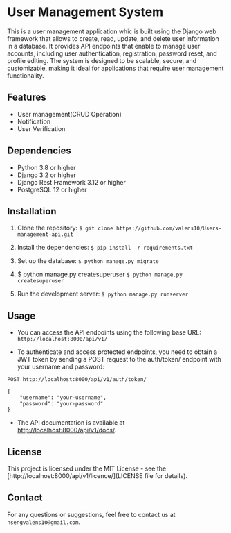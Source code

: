 # User Management System

This is a user management application whic is built using the Django web framework that allows to create, read, update, and delete user information in a database. It provides API endpoints that enable to manage user accounts, including user authentication, registration, password reset, and profile editing. The system is designed to be scalable, secure, and customizable, making it ideal for applications that require user management functionality.


## Features

- User management(CRUD Operation)
- Notification
- User Verification

## Dependencies

- Python 3.8 or higher
- Django 3.2 or higher
- Django Rest Framework 3.12 or higher
- PostgreSQL 12 or higher

## Installation

1. Clone the repository:
`$ git clone https://github.com/valens10/Users-management-api.git`

2. Install the dependencies:
`$ pip install -r requirements.txt`

3. Set up the database:
`$ python manage.py migrate`

4. $ python manage.py createsuperuser
`$ python manage.py createsuperuser`

5. Run the development server:
`$ python manage.py runserver`


## Usage

- You can access the API endpoints using the following base URL:
`http://localhost:8000/api/v1/`


- To authenticate and access protected endpoints, you need to obtain a JWT token by sending a POST request to the auth/token/ endpoint with your username and password:

```
POST http://localhost:8000/api/v1/auth/token/

{
    "username": "your-username",
    "password": "your-password"
}

```
- The API documentation is available at [http://localhost:8000/api/v1/docs/](here).


## License

This project is licensed under the MIT License - see the [http://localhost:8000/api/v1/licence/](LICENSE file for details).

## Contact

For any questions or suggestions, feel free to contact us at `nsengvalens10@gmail.com`.